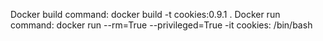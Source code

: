 Docker build command: docker build -t cookies:0.9.1 . 
Docker run command: docker run --rm=True --privileged=True -it cookies: /bin/bash
